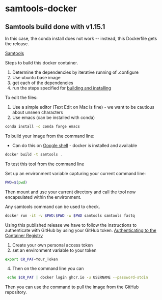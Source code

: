 
# samtools-docker
## Samtools build done with v1.15.1

In this case, the conda install does not work -- instead, this Dockerfile gets the release.

[Samtools](http://www.htslib.org/download/)

Steps to build this docker container.
1. Determine the dependencies by iterative running of .configure
2. Use ubuntu base image
3. get each of the dependencies
4. run the steps specified for [building and installing](http://www.htslib.org/download/)

To edit the files:
1. Use a simple editor (Text Edit on Mac is fine) - we want to be cautious about unseen characters
2. Use emacs (can be installed with conda)
```bash
conda install -c conda forge emacs
```

To build your image from the command line:
* Can do this on [Google shell](https://shell.cloud.google.com) - docker is installed and available

```bash
docker build -t samtools .
```

To test this tool from the command line 

Set up an environment variable capturing your current command line:
```bash
PWD=$(pwd)
```

Then mount and use your current directory and call the tool now encapsulated within the environment.

Any samtools command can be used to check.

```bash
docker run -it -v $PWD:$PWD -w $PWD samtools samtools fastq
```

Using this published release we have to follow the instructions to authenticate with GitHub by using your GitHub token. [Authenticating to the Container Registry](https://docs.github.com/en/packages/working-with-a-github-packages-registry/working-with-the-container-registry)

1.  Create your own personal access token
2.  set an environment variable to your token
```bash
export CR_PAT=Your_Token
```
4.  Then on the command line you can 
```bash
 echo $CR_PAT | docker login ghcr.io -u USERNAME --password-stdin
 ```
 
 Then you can use the command to pull the image from the GitHub repository.
 
 
